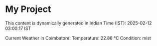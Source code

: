# My Project

This content is dynamically generated in Indian Time (IST): 2025-02-12 03:00:17 IST


Current Weather in Coimbatore:
Temperature: 22.88 °C
Condition: mist
